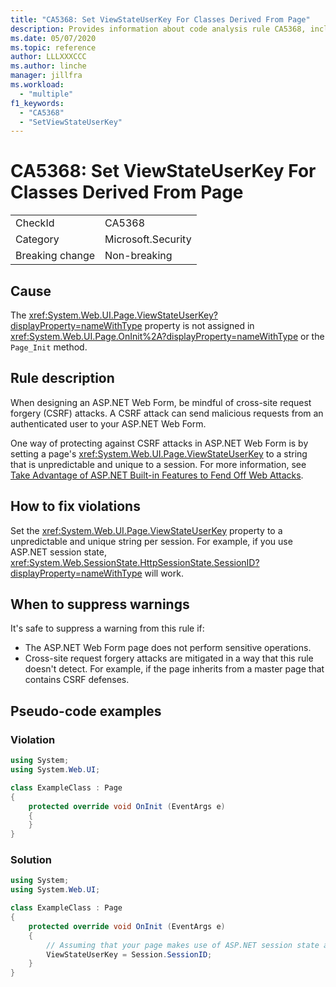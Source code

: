 ```yaml
---
title: "CA5368: Set ViewStateUserKey For Classes Derived From Page"
description: Provides information about code analysis rule CA5368, including causes, how to fix violations, and when to suppress it.
ms.date: 05/07/2020
ms.topic: reference
author: LLLXXXCCC
ms.author: linche
manager: jillfra
ms.workload:
  - "multiple"
f1_keywords:
  - "CA5368"
  - "SetViewStateUserKey"
---
```

# CA5368: Set ViewStateUserKey For Classes Derived From Page

|||
|-|-|
|CheckId|CA5368|
|Category|Microsoft.Security|
|Breaking change|Non-breaking|

## Cause

The <xref:System.Web.UI.Page.ViewStateUserKey?displayProperty=nameWithType> property is not assigned in <xref:System.Web.UI.Page.OnInit%2A?displayProperty=nameWithType> or the `Page_Init` method.

## Rule description

When designing an ASP.NET Web Form, be mindful of cross-site request forgery (CSRF) attacks. A CSRF attack can send malicious requests from an authenticated user to your ASP.NET Web Form.

One way of protecting against CSRF attacks in ASP.NET Web Form is by setting a page's <xref:System.Web.UI.Page.ViewStateUserKey> to a string that is unpredictable and unique to a session. For more information, see [Take Advantage of ASP.NET Built-in Features to Fend Off Web Attacks](/previous-versions/dotnet/articles/ms972969(v=msdn.10)#viewstateuserkey).

## How to fix violations

Set the <xref:System.Web.UI.Page.ViewStateUserKey> property to a unpredictable and unique string per session. For example, if you use ASP.NET session state, <xref:System.Web.SessionState.HttpSessionState.SessionID?displayProperty=nameWithType> will work.

## When to suppress warnings

It's safe to suppress a warning from this rule if:
- The ASP.NET Web Form page does not perform sensitive operations.
- Cross-site request forgery attacks are mitigated in a way that this rule doesn't detect. For example, if the page inherits from a master page that contains CSRF defenses.

## Pseudo-code examples

### Violation

```csharp
using System;
using System.Web.UI;

class ExampleClass : Page
{
    protected override void OnInit (EventArgs e)
    {
    }
}
```

### Solution

```csharp
using System;
using System.Web.UI;

class ExampleClass : Page
{
    protected override void OnInit (EventArgs e)
    {
        // Assuming that your page makes use of ASP.NET session state and the SessionID is stable.
        ViewStateUserKey = Session.SessionID;
    }
}
```
